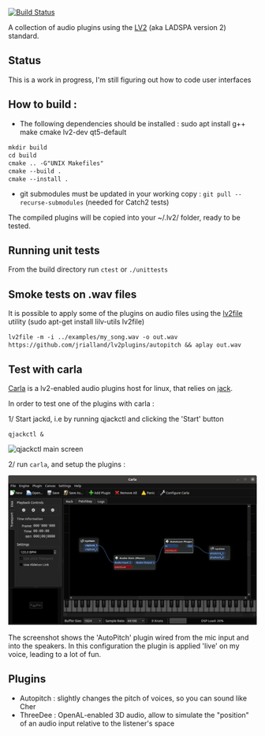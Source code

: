 
[![Build Status](https://travis-ci.org/jrialland/lv2plugins.svg?branch=main)](https://travis-ci.org/jrialland/lv2plugins)

A collection of audio plugins using the [LV2](https://lv2plug.in/) (aka LADSPA version 2) standard.


Status
------

This is a work in progress, I'm still figuring out how to code user interfaces


How to build :
---------

- The following dependencies should be installed : sudo apt install g++ make cmake lv2-dev qt5-default

```
mkdir build
cd build 
cmake .. -G"UNIX Makefiles"
cmake --build .
cmake --install .
```

- git submodules must be updated in your working copy : `git pull --recurse-submodules` (needed for Catch2 tests)

The compiled plugins will be copied into your ~/.lv2/ folder, ready to be tested.

Running unit tests
------------------
From the build directory run `ctest` or `./unittests`


Smoke tests on .wav files
--------------------------

It is possible to apply some of the plugins on audio files using the [lv2file](https://github.com/jeremysalwen/lv2file) utility (sudo apt-get install lilv-utils lv2file)

```
lv2file -m -i ../examples/my_song.wav -o out.wav https://github.com/jrialland/lv2plugins/autopitch && aplay out.wav
```


Test with carla
---------------

[Carla](https://github.com/falkTX/Carla) is a lv2-enabled audio plugins host for linux, that relies on [jack](https://jackaudio.org/).

In order to test one of the plugins with carla :

1/ Start jackd, i.e by running qjackctl and clicking the 'Start' button

```
qjackctl &
```

![qjackctl main screen](https://doc.ubuntu-fr.org/_media/audio/qjackctl_fenetre_principale.png)

2/ run `carla`, and setup the plugins :

![carla screenshot](misc/carla_screenshot.png)

The screenshot shows the 'AutoPitch' plugin wired from the mic input and into the speakers. In this configuration the plugin is applied 'live' on my voice, leading to a lot of fun.

Plugins
-------

* Autopitch : slightly changes the pitch of voices, so you can sound like Cher
* ThreeDee : OpenAL-enabled 3D audio, allow to simulate the "position" of an audio input relative to the listener's space